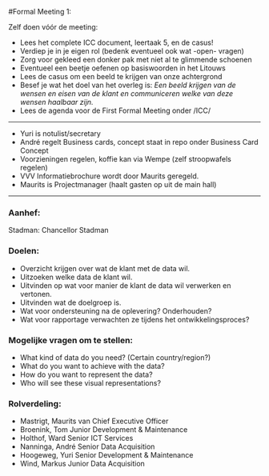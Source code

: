 #Formal Meeting 1:

Zelf doen vóór de meeting:
- Lees het complete ICC document, leertaak 5, en de casus!
- Verdiep je in je eigen rol (bedenk eventueel ook wat -open- vragen)
- Zorg voor gekleed een donker pak met niet al te glimmende schoenen
- Eventueel een beetje oefenen op basiswoorden in het Litouws
- Lees de casus om een beeld te krijgen van onze achtergrond
- Besef je wat het doel van het overleg is: _Een beeld krijgen van de wensen en eisen van de klant en communiceren welke van deze wensen haalbaar zijn._
- Lees de agenda voor de First Formal Meeting onder /ICC/

---

- Yuri is notulist/secretary
- André regelt Business cards, concept staat in repo onder Business Card Concept
- Voorzieningen regelen, koffie kan via Wempe (zelf stroopwafels regelen)
- VVV Informatiebrochure wordt door Maurits geregeld.
- Maurits is Projectmanager (haalt gasten op uit de main hall)

---

### Aanhef:
Stadman: Chancellor Stadman

### Doelen:
- Overzicht krijgen over wat de klant met de data wil.
- Uitzoeken welke data de klant wil.
- Uitvinden op wat voor manier de klant de data wil verwerken en vertonen.
- Uitvinden wat de doelgroep is.
- Wat voor ondersteuning na de oplevering? Onderhouden?
- Wat voor rapportage verwachten ze tijdens het ontwikkelingsproces?

### Mogelijke vragen om te stellen:
- What kind of data do you need? (Certain country/region?)
- What do you want to achieve with the data?
- How do you want to represent the data?
- Who will see these visual representations?

### Rolverdeling:
- Mastrigt, Maurits van Chief Executive Officer
- Broenink, Tom Junior Development & Maintenance
- Holthof, Ward Senior ICT Services
- Nanninga, André Senior Data Acquisition
- Hoogeweg, Yuri Senior Development & Maintenance
- Wind, Markus Junior Data Acquisition

